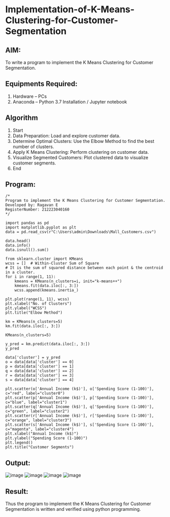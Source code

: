 # Implementation-of-K-Means-Clustering-for-Customer-Segmentation

## AIM:
To write a program to implement the K Means Clustering for Customer Segmentation.

## Equipments Required:
1. Hardware – PCs
2. Anaconda – Python 3.7 Installation / Jupyter notebook

## Algorithm
1. Start
2. Data Preparation: Load and explore customer data.
3. Determine Optimal Clusters: Use the Elbow Method to find the best number of clusters.
4. Apply K Means Clustering: Perform clustering on customer data.
5. Visualize Segmented Customers: Plot clustered data to visualize customer segments.
6. End

## Program:
```
/*
Program to implement the K Means Clustering for Customer Segmentation.
Developed by: Ragavan E
RegisterNumber: 212223040160
*/
```
```
import pandas as pd
import matplotlib.pyplot as plt
data = pd.read_csv(r"C:\Users\admin\Downloads\Mall_Customers.csv")

data.head()
data.info()
data.isnull().sum()

from sklearn.cluster import KMeans
wcss = []  # Within-Cluster Sum of Square
# It is the sum of squared distance between each point & the centroid in a cluster.
for i in range(1, 11):
    kmeans = KMeans(n_clusters=i, init="k-means++")
    kmeans.fit(data.iloc[:, 3:])
    wcss.append(kmeans.inertia_)

plt.plot(range(1, 11), wcss)
plt.xlabel("No. of Clusters")
plt.ylabel("WCSS")
plt.title("Elbow Method")

km = KMeans(n_clusters=5)
km.fit(data.iloc[:, 3:])

KMeans(n_clusters=5)

y_pred = km.predict(data.iloc[:, 3:])
y_pred

data['cluster'] = y_pred
o = data[data['cluster'] == 0]
p = data[data['cluster'] == 1]
q = data[data['cluster'] == 2]
r = data[data['cluster'] == 3]
s = data[data['cluster'] == 4]

plt.scatter(o['Annual Income (k$)'], o['Spending Score (1-100)'], c="red", label="cluster0")
plt.scatter(p['Annual Income (k$)'], p['Spending Score (1-100)'], c="blue", label="cluster1")
plt.scatter(q['Annual Income (k$)'], q['Spending Score (1-100)'], c="green", label="cluster2")
plt.scatter(r['Annual Income (k$)'], r['Spending Score (1-100)'], c="orange", label="cluster3")
plt.scatter(s['Annual Income (k$)'], s['Spending Score (1-100)'], c="magenta", label="cluster4")
plt.xlabel("Annual Income (k$)")
plt.ylabel("Spending Score (1-100)")
plt.legend()
plt.title("Customer Segments")

```

## Output:
![image](https://github.com/user-attachments/assets/7c56fbc0-57f1-4743-a21f-affc49011506)
![image](https://github.com/user-attachments/assets/4ab9c23a-f61b-4884-a07d-b5d36a03ca4f)
![image](https://github.com/user-attachments/assets/f0a2239f-c949-49c9-b38a-6fe1f7c75c2a)
![image](https://github.com/user-attachments/assets/a8786161-62ad-47d8-ba76-4f0d979592e7)




## Result:
Thus the program to implement the K Means Clustering for Customer Segmentation is written and verified using python programming.
